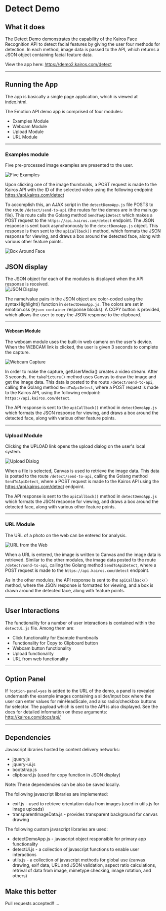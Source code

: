 # Detect Demo

## What it does
The Detect Demo demonstrates the capability of the Kairos Face Recognition API to detect facial features by giving the user four methods for detection.   In each method, image data is passed to the API, which returns a JSON object containing facial feature data.

View the app here: https://demo2.kairos.com/detect

---

## Running the App

The app is basically a single page application, which is viewed at index.html.

The Emotion API demo app is comprised of four modules:

* Examples Module
* Webcam Module
* Upload Module
* URL Module

---

### Examples module

Five pre-processed image examples are presented to the user.  

![Five Examples](/go-demo/assets/docs/detect/images/examples.png?raw=true)

Upon clicking one of the image thumbnails, a POST request is made to the Kairos API with the ID of the selected video using the following endpoint:
https://api.kairos.com/detect 

To accomplish this, an AJAX script in the `detectDemoApp.js` file POSTS to the route `/detect/send-to-api` (the routes for the demos are in the main.go file).  This route calls the Golang method `SendToApiDetect` which makes a POST request to the `https://api.kairos.com/detect` endpoint.  The JSON response is sent back asynchronously to the `detectDemoApp.js` object.  This response is then sent to the `apiCallback()` method, which formats the JSON response for viewing, and draws a box around the detected face, along with various other feature points.

![Box Around Face](/go-demo/assets/docs/detect/images/box.png?raw=true)

## JSON display

The JSON object for each of the modules is displayed when the API response is received.  
![JSON Display](/go-demo/demo/detect/docs/json_display.png?raw=true)

The name/value pairs in the JSON object are color-coded using the syntaxHighlight() function in `detectDemoApp.js`.  The colors are set in emotion.css (`#json-container` response blocks).  A COPY button is provided, which allows the user to copy the JSON response to the clipboard.

---
#### Webcam Module
The webcam module uses the built-in web camera on the user's device.  When the WEBCAM link is clicked, the user is given 3 seconds to complete the capture.

![Webcam Capture](/go-demo/assets/docs/detect/images/webcam_capture.png?raw=true)

In order to make the capture, getUserMedia() creates a video stream.  After 3 seconds, the `takePicture()` method uses Canvas to draw the image and get the image data.  This data is posted to the route `/detect/send-to-api`, calling the Golang method `SendToApiDetect`, where a POST request is made to the Kairos API, using the following endpoint:
`https://api.kairos.com/detect`.

The API response is sent to the `apiCallback()` method in `detectDemoApp.js` which formats the JSON response for viewing, and draws a box around the detected face, along with various other feature points.

---
### Upload Module

Clicking the UPLOAD link opens the upload dialog on the user's local system.

![Upload Dialog](/go-demo/assets/docs/detect/images/upload_dialog.png?raw=true)

When a file is selected, Canvas is used to retrieve the image data.  This data is posted to the route `/detect/send-to-api`, calling the Golang method `SendToApiDetect`, where a POST request is made to the Kairos API using the https://api.kairos.com/detect endpoint.

The API response is sent to the `apiCallback()` method in `detectDemoApp.js` which formats the JSON response for viewing, and draws a box around the detected face, along with various other feature points.

---

### URL Module

The URL of a photo on the web can be entered for analysis.

![URL from the Web](/go-demo/assets/docs/detect/images/url_from_the_web.png?raw=true)

When a URL is entered, the image is written to Canvas and the image data is retrieved.  Similar to the other modules, the image data posted to the route `/detect/send-to-api`, calling the Golang method `SendToApiDetect`, where a POST request is made to the `https://api.kairos.com/detect` endpoint.

As in the other modules, the API response is sent to the `apiCallback()` method, where the JSON response is formatted for viewing, and a box is drawn around the detected face, along with feature points.

---
## User Interactions

The functionality for a number of user interactions is contained within the `detectUi.js` file.  Among them are:

* Click functionality for Example thumbnails
* Functionality for Copy to Clipboard button
* Webcam button functionality
* Upload functionality
* URL from web functionality

---

## Option Panel

If `?option-panel=yes` is added to the URL of the demo, a panel is revealed underneath the example images containing a slider/input box where the user can enter values for minHeadScale, and also radio/checkbox buttons for selector.  The payload which is sent to the API is also displayed.  See the docs for detailed information on these arguments: http://kairos.com/docs/api/

---

## Dependencies
Javascript ibraries hosted by content delivery networks:
* jquery.js
* jquery-ui.js
* bootstrap.js
* clipboard.js (used for copy function in JSON display)

Note: These dependencies can be also be saved locally.

The following javascript libraries are implemented:

* exif.js - used to retrieve orientation data from images (used in utils.js for image uploads)
* transparentImageData.js - provides transparent background for canvas drawing

The following custom javascript libraries are used:
* detectDemoApp.js - javascript object responsible for primary app functionality
* detectUi.js - a collection of javascript functions to enable user interactions
* utils.js - a collection of javascript methods for global use (canvas drawing, exif data, URL and JSON validation, aspect ratio calculations, retrival of data from image, mimetype checking, image rotation, and others)

## Make this better

Pull requests accepted!! 
...